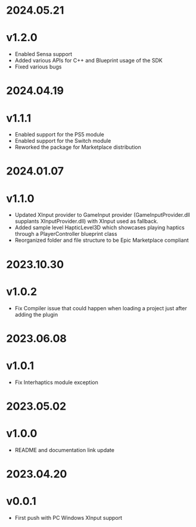 # 2024.05.21
# v1.2.0

+ Enabled Sensa support
+ Added various APIs for C++ and Blueprint usage of the SDK
+ Fixed various bugs 

# 2024.04.19
# v1.1.1

+ Enabled support for the PS5 module
+ Enabled support for the Switch module
+ Reworked the package for Marketplace distribution

# 2024.01.07
# v1.1.0

+ Updated XInput provider to GameInput provider (GameInputProvider.dll supplants XInputProvider.dll) with XInput used as fallback. 
+ Added sample level HapticLevel3D which showcases playing haptics through a PlayerController blueprint class
+ Reorganized folder and file structure to be Epic Marketplace compliant

# 2023.10.30
# v1.0.2

+ Fix Compiler issue that could happen when loading a project just after adding the plugin

# 2023.06.08
# v1.0.1

+ Fix Interhaptics module exception

# 2023.05.02
# v1.0.0

+ README and documentation link update

# 2023.04.20
# v0.0.1

+ First push with PC Windows XInput support